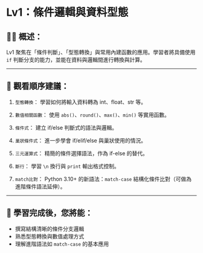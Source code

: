 # Lv1：條件邏輯與資料型態

## 👩‍💻 概述：

Lv1 聚焦在「條件判斷」、「型態轉換」與常用內建函數的應用。學習者將具備使用 `if` 判斷分支的能力，並能在資料與邏輯間進行轉換與計算。

---

## 👀 觀看順序建議：

1. `型態轉換`：
   學習如何將輸入資料轉為 int、float、str 等。

2. `數值相關函數`：
   使用 `abs()`、`round()`、`max()`、`min()` 等實用函數。

3. `條件式`：
   建立 if/else 判斷式的語法與邏輯。

4. `巢狀條件式`：
   進一步學會 if/elif/else 與巢狀使用的情況。

5. `三元運算式`：
   精簡的條件選擇語法，作為 if-else 的替代。

6. `斷行`：
   學習 `\n` 換行與 `print` 輸出格式控制。

7. `match比對`：
   Python 3.10+ 的新語法：`match-case` 結構化條件比對（可做為進階條件語法延伸）。

---

## 🎯 學習完成後，您將能：

* 撰寫結構清晰的條件分支邏輯
* 熟悉型態轉換與數值處理方式
* 理解進階語法如 `match-case` 的基本應用
